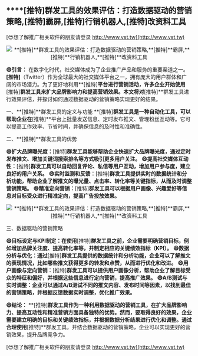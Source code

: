 ## ****[推特]**群发工具的效果评估：打造数据驱动的营销策略,**[推特]**霸屏,**[推特]**行销机器人,**[推特]**改资料工具**

[😍想了解推广相关软件的朋友请登录 http://www.vst.tw](http://www.vst.tw)

 <center><img src="https://vst.tw/MP4/tuiguang/png/0.png" alt="**[推特]**群发工具的效果评估：打造数据驱动的营销策略,**[推特]**霸屏,**[推特]**行销机器人,**[推特]**改资料工具"></center>

**😄引言：**
在数字化时代，社交媒体成为了企业推广产品和服务的重要渠道之一。**[推特]**（Twitter）作为全球最大的社交媒体平台之一，拥有庞大的用户群体和广阔的市场潜力。为了更好地利用**[推特]**平台进行营销活动，许多企业开始使用**[推特]**群发工具来扩大品牌影响力和提高营销效果。本文将对**[推特]**群发工具进行效果评估，并探讨如何通过数据驱动的营销策略实现更好的结果。

一、**[推特]**群发工具的定义与功能
**[推特]**群发工具是一种自动化工具，可以帮助企业在**[推特]**平台上批量发送信息、定时发布推文、管理粉丝互动等。它可以提高工作效率、节省时间，并确保信息的及时性和准确性。

二、**[推特]**群发工具的优势

**😄扩大品牌曝光度：**[推特]**群发工具能够帮助企业快速扩大品牌曝光度，通过定时发布推文、增加关键词搜索排名等方式吸引更多用户关注。**
**😄提高社交媒体互动性：**[推特]**群发工具可以自动回复评论、私信等用户互动，增加用户参与度，建立良好的用户关系。**
**😄实时监测和反馈：**[推特]**群发工具提供实时的数据统计和分析功能，帮助企业了解推文的曝光量、点击率、转化率等关键指标，从而及时调整营销策略。**
**😄精准定向营销：**[推特]**群发工具可以根据用户画像、兴趣爱好等信息对目标受众进行精准定向，提高广告投放效果。**

 <center><img src="https://vst.tw/MP4/tuiguang/png/0.png" alt="**[推特]**群发工具的效果评估：打造数据驱动的营销策略,**[推特]**霸屏,**[推特]**行销机器人,**[推特]**改资料工具"></center>

三、数据驱动的营销策略

**😄目标设定与KPI制定：在使用**[推特]**群发工具之前，企业需要明确营销目标，例如增加品牌关注度、提高转化率等，并制定相应的关键绩效指标（KPI）。**
**😄数据分析与优化：通过**[推特]**群发工具提供的数据统计和分析功能，企业可以了解推文的表现情况，比如哪些推文获得更多的转发和点赞，从而进行优化和改进。**
**😄用户画像与定向营销：**[推特]**群发工具可以提供用户画像分析，帮助企业了解目标受众的特征和偏好，并根据这些信息进行定向营销，提高推广效果。**
**😄A/B测试与实时调整：企业可以通过A/B测试不同的推文内容、发布时间等因素，以找到最佳的营销策略，并根据反馈数据实时调整，优化推广效果。**

**😄结论：**
**[推特]**群发工具作为一种利用数据驱动的营销工具，在扩大品牌影响力、提高互动性和精准营销方面具备独特的优势。然而，要取得良好的效果，企业需要建立明确的目标和关键绩效指标，并根据数据分析结果进行优化和调整。通过合理使用**[推特]**群发工具，并结合数据驱动的营销策略，企业可以实现更好的营销效果，提升品牌竞争力。

[😍想了解推广相关软件的朋友请登录 http://www.vst.tw](http://www.vst.tw)



